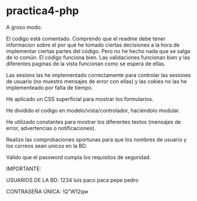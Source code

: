 # practica4-php

A groso modo:

El codigo está comentado. Comprendo que el readme debe tener informacion sobre el por qué he tomado ciertas decisiones a la hora de implementar ciertas partes del código. Pero no he hecho nada que se salga de lo común. El código funciona bien. Las validaciones funcionan bien y las diferentes paginas de la vista funcionan como se espera de ellas.

Las sesions las he implementado correctamente para controlar las sesiones de usuario (no muestro mensajes de error con ellas) y las cokies no las he implementeado por falta de tiempo.

He aplicado un CSS superficial para mostrar los formularios.

He dividido el codigo en modelo/vista/controlador, haciéndolo modular. 

He utilizado constantes para mostrar los diferentes textos (mensajes de error, advertencias o notificaciones).

Realizo las comprobaciones oportunas para que los nombres de usuario y los correos sean unicos en la BD. 

Valido que el password cumpla los requisitos de seguridad.

IMPORTANTE:

USUARIOS DE LA BD:
1234
luis
paco
paca
pepe
pedro

CONTRASEÑA ÚNICA:
!Q"W12qw